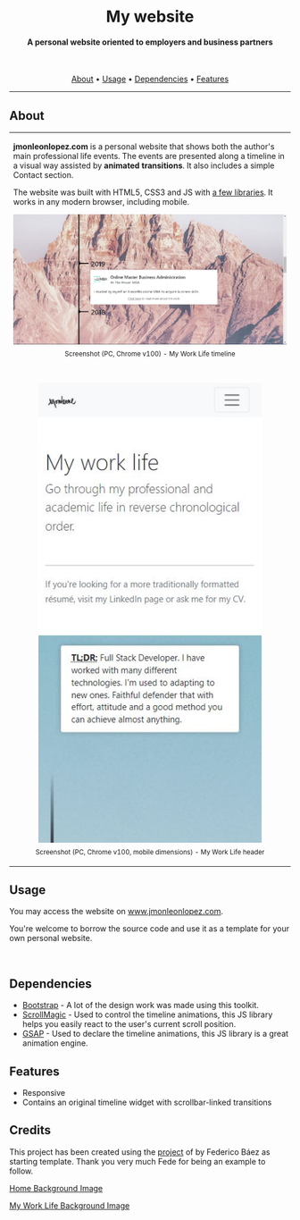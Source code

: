 <h1 align="center">
  <br>My website
</h1>

<h4 align="center">A personal website oriented to employers and business partners</h4>

<br>
<p align="center">
  <a href="#about">About</a> •
  <a href="#usage">Usage</a> •
  <a href="#dependencies">Dependencies</a> •
  <a href="#features">Features</a>
</p>

---

## About

<table>
<tr>
<td>
  
**jmonleonlopez.com** is a personal website that shows both the author's main professional life events. The events are presented along a timeline in a visual way assisted by **animated transitions**. It also includes a simple Contact section.

The website was built with HTML5, CSS3 and JS with <a href="#dependencies">a few libraries</a>. It works in any modern browser, including mobile.

<p align="center">
<img src="img/screenshot1.jpg"><br>
<sub>Screenshot (PC, Chrome v100) - My Work Life timeline</sub>
</p><br>

<p align="center">
<img src="img/screenshot2.jpg" width=400><br>
<sub>Screenshot (PC, Chrome v100, mobile dimensions) - My Work Life header</sub>
</p>

</td>
</tr>
</table>

## Usage

You may access the website on <a href="http://jmonleonlopez.com">www.jmonleonlopez.com</a>.

You're welcome to borrow the source code and use it as a template for your own personal website.

<br>

## Dependencies

* <a href="https://getbootstrap.com/">Bootstrap</a> - A lot of the design work was made using this toolkit.
* <a href="http://scrollmagic.io/">ScrollMagic</a> - Used to control the timeline animations, this JS library helps you easily react to the user's current scroll position.
* <a href="https://greensock.com/gsap/">GSAP</a> - Used to declare the timeline animations, this JS library is a great animation engine.

## Features

* Responsive
* Contains an original timeline widget with scrollbar-linked transitions



## Credits

This project has been created using the <a href="https://github.com/fbgoode/MySite">project</a> of by Federico Báez as starting template. Thank you very much Fede for being an example to follow.

<a href="https://www.pexels.com/es-es/foto/persona-en-un-puente-cerca-de-un-lago-747964/">Home Background Image</a>

<a href="https://www.pexels.com/es-es/foto/montana-rocosa-1699030/">My Work Life Background Image</a>
